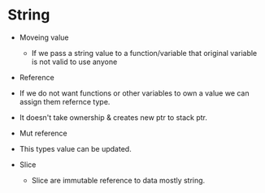 # String
- Moveing value
  - If we pass a string value to a function/variable that original variable is not valid to use anyone

- Reference
 - If we do not want functions or other variables to own a value we can assign them refernce type.
 - It doesn't take ownership & creates new ptr to stack ptr.

- Mut reference
 - This types value can be updated.

- Slice
  - Slice are immutable reference to data mostly string. 